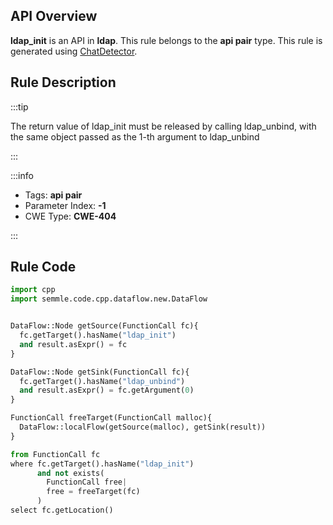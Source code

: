 ---
---


## API Overview
**ldap_init** is an API in **ldap**. This rule belongs to the **api pair** type. This rule is generated using [ChatDetector](../../tools/ChatDetector).
## Rule Description

:::tip

The return value of ldap_init must be released by calling ldap_unbind, with the same object passed as the 1-th argument to ldap_unbind

:::

:::info

- Tags: **api pair**
- Parameter Index: **-1**
- CWE Type: **CWE-404**

:::

## Rule Code
```python
import cpp
import semmle.code.cpp.dataflow.new.DataFlow


DataFlow::Node getSource(FunctionCall fc){
  fc.getTarget().hasName("ldap_init")
  and result.asExpr() = fc
}

DataFlow::Node getSink(FunctionCall fc){
  fc.getTarget().hasName("ldap_unbind")
  and result.asExpr() = fc.getArgument(0)
}

FunctionCall freeTarget(FunctionCall malloc){
  DataFlow::localFlow(getSource(malloc), getSink(result))
}

from FunctionCall fc
where fc.getTarget().hasName("ldap_init")
      and not exists(
        FunctionCall free| 
        free = freeTarget(fc)
      )
select fc.getLocation()

```